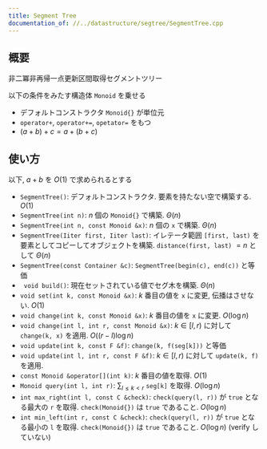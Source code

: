 ```yaml
---
title: Segment Tree
documentation_of: //../datastructure/segtree/SegmentTree.cpp
---
```


## 概要

非二冪非再帰一点更新区間取得セグメントツリー

以下の条件をみたす構造体 `Monoid` を乗せる

- デフォルトコンストラクタ `Monoid{}` が単位元
- `operator+`, `operator+=`, `opetator=` をもつ
- $(a + b) + c = a + (b + c)$

## 使い方

以下, $a + b$ を $O(1)$ で求められるとする

- `SegmentTree()`: デフォルトコンストラクタ. 要素を持たない空で構築する. $O(1)$
- `SegmentTree(int n)`: $n$ 個の `Monoid{}` で構築. $\Theta(n)$
- `SegmentTree(int n, const Monoid &x)`: $n$ 個の `x` で構築. $\Theta(n)$
- `SegmentTree(Iiter first, Iiter last)`: イレテータ範囲 `[first, last)` を要素としてコピーしてオブジェクトを構築. `distance(first, last)` $= n$ として $\Theta(n)$
- `SegmentTree(const Container &c)`: `SegmentTree(begin(c), end(c))` と等価
- ` void build()`: 現在セットされている値でセグ木を構築. $\Theta(n)$
- `void set(int k, const Monoid &x)`: $k$ 番目の値を `x` に変更, 伝播はさせない. $O(1)$
- `void change(int k, const Monoid &x)`: $k$ 番目の値を `x` に変更. $O(\log n)$
- `void change(int l, int r, const Monoid &x)`: $k \in [l, r)$ に対して `change(k, x)` を適用. $O((r - l)\log n)$
- `void update(int k, const F &f)`: `change(k, f(seg[k]))` と等価
- `void update(int l, int r, const F &f)`: $k \in [l, r)$ に対して `update(k, f)` を適用.
- `const Monoid &operator[](int k)`: $k$ 番目の値を取得. $O(1)$
- `Monoid query(int l, int r)`: $\sum _ {l \le k < r}$ `seg[k]` を取得. $O(\log n)$
- `int max_right(int l, const C &check)`: `check(query(l, r))` が `true` となる最大の `r` を取得. `check(Monoid{})` は `true` であること. $O(\log n)$
- `int min_left(int r, const C &check)`: `check(query(l, r))` が `true` となる最小の `l` を取得. `check(Monoid{})` は `true` であること. $O(\log n)$ (verify していない)
